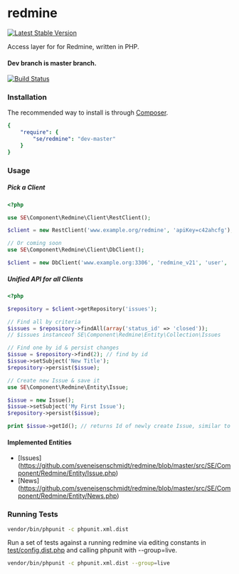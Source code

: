 redmine
=======

[![Latest Stable Version](https://poser.pugx.org/se/redmine/v/unstable.png)](https://packagist.org/packages/se/redmine)

Access layer for for Redmine, written in PHP.

#### Dev branch is master branch.

[![Build Status](https://travis-ci.org/sveneisenschmidt/redmine.png?branch=master)](https://travis-ci.org/sveneisenschmidt/redmine)

### Installation

The recommended way to install is through [Composer](http://getcomposer.org).

```yaml
{
    "require": {
        "se/redmine": "dev-master"
    }
}
```

### Usage

##### Pick a Client
``` php
<?php

use SE\Component\Redmine\Client\RestClient();

$client = new RestClient('www.example.org/redmine', 'apiKey=c42ahcfg');

// Or coming soon
use SE\Component\Redmine\Client\DbClient();

$client = new DbClient('www.example.org:3306', 'redmine_v21', 'user', 'pass');

```

##### Unified API for all Clients
``` php
<?php

$repository = $client->getRepository('issues');

// Find all by criteria
$issues = $repository->findAll(array('status_id' => 'closed')); 
// $issues instanceof SE\Component\Redmine\Entity\Collection\Issues

// Find one by id & persist changes
$issue = $repository->find(2); // find by id
$issue->setSubject('New Title');
$repository->persist($issue);

// Create new Issue & save it
use SE\Component\Redmine\Entity\Issue;

$issue = new Issue();
$issue->setSubject('My First Issue');
$repository->persist($issue);

print $issue->getId(); // returns Id of newly create Issue, similar to Doctrine


```
#### Implemented Entities

* [Issues] (https://github.com/sveneisenschmidt/redmine/blob/master/src/SE/Component/Redmine/Entity/Issue.php)
* [News] (https://github.com/sveneisenschmidt/redmine/blob/master/src/SE/Component/Redmine/Entity/News.php)

### Running Tests

```bash
vendor/bin/phpunit -c phpunit.xml.dist
```

Run a set of tests against a running redmine via editing constants in [test/config.dist.php](https://github.com/sveneisenschmidt/redmine/blob/master/src/tests/config.dist.php) and calling
phpunit with --group=live.

```bash
vendor/bin/phpunit -c phpunit.xml.dist --group=live

```

